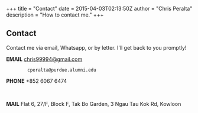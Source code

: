 +++
title = "Contact"
date = 2015-04-03T02:13:50Z
author = "Chris Peralta"
description = "How to contact me."
+++

## Contact

Contact me via email, Whatsapp, or by letter. I'll get back to you promptly!


**EMAIL**   chris99994@gmail.com 
            
            cperalta@purdue.alumni.edu
            
**PHONE**   +852 6067 6474

<br>

**MAIL**    Flat 6, 27/F, Block F, 
            Tak Bo Garden, 
            3 Ngau Tau Kok Rd, Kowloon